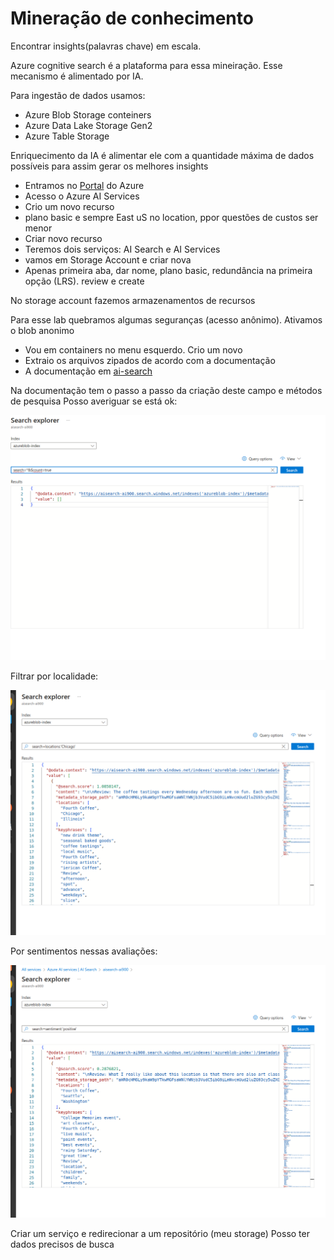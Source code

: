 # Mineração de conhecimento

Encontrar insights(palavras chave) em escala.

Azure cognitive search é a plataforma para essa mineiração. Esse mecanismo é alimentado por IA.

Para  ingestão de dados usamos:

- Azure Blob Storage conteiners
- Azure Data Lake Storage Gen2
- Azure Table Storage

Enriquecimento da IA é alimentar ele com a quantidade máxima de dados possíveis para assim gerar os  melhores insights

- Entramos no [Portal](https://portal.azure.com/#home) do Azure
- Acesso o Azure AI Services
- Crio um novo recurso
- plano basic e sempre East uS no location, ppor questões de custos ser menor
- Criar novo recurso
- Teremos dois serviços: AI Search e AI Services
- vamos em Storage Account e criar nova
- Apenas primeira aba, dar nome, plano basic, redundância na primeira opção (LRS). review e create

No storage account fazemos armazenamentos de recursos

Para esse lab quebramos algumas seguranças (acesso anônimo). Ativamos o blob anonimo

- Vou em containers no menu esquerdo. Crio um novo
- Extraio os arquivos zipados de acordo com a documentação
- A documentação em [ai-search](https://aka.ms/ai900-ai-search)

Na documentação tem o passo a passo da criação deste campo e métodos de pesquisa
Posso averiguar se está ok:

![image1](./images/search1.png)

Filtrar por localidade:

![image2](./images/search2.png)

Por sentimentos nessas avaliações:

![image3](./images/search3.png)

Criar um serviço e redirecionar a um repositório (meu storage)
Posso ter dados precisos de busca
